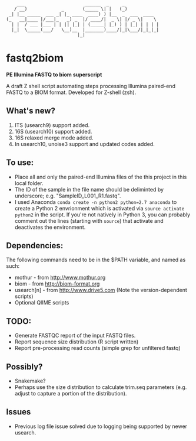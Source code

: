 ```
    ___                       ______  _     _             
   / __)             _       (_____ \| |   (_)            
 _| |__ _____  ___ _| |_ ____  ____) ) |__  _  ___  ____  
(_   __|____ |/___|_   _) _  |/ ____/|  _ \| |/ _ \|    \ 
  | |  / ___ |___ | | || |_| | (_____| |_) ) | |_| | | | |
  |_|  \_____(___/   \__)__  |_______)____/|_|\___/|_|_|_|
                           |_|                            
```
# fastq2biom
**PE Illumina FASTQ to biom superscript**

A draft Z shell script automating steps processing Illumina paired-end FASTQ to a BIOM format.
Developed for Z-shell (zsh).

## What's new?

1. ITS (usearch9) support added.
2. 16S (usearch10) support added.
3. 16S relaxed merge mode added.
4. In usearch10, unoise3 support and updated codes added.


## To use:

* Place all and only the paired-end Illumina files of the this project in this local folder.
* The ID of the sample in the file name should be deliminted by underscore; e.g. "SampleID_L001_R1.fastq".
* I used Anaconda `conda create -n python2 python=2.7 anaconda` to create a Python 2 envrionment which is activated via `source activate python2` in the script. If you're not natively in Python 3, you can probably comment out the lines (starting with `source`) that activate and deactivates the environment.

## Dependencies:

The following commands need to be in the $PATH variable, and named as such:
* mothur - from http://www.mothur.org
* biom - from http://biom-format.org
* usearch[n] - from http://www.drive5.com (Note the version-dependent scripts)
* Optional QIIME scripts

## TODO:
* Generate FASTQC report of the input FASTQ files.
* Report sequence size distribution (R script written)
* Report pre-processing read counts (simple grep for unfiltered fastq)

## Possibly?
* Snakemake?
* Perhaps use the size distribution to calculate trim.seq parameters (e.g. adjust to capture a portion of the distribution).

## Issues
* Previous log file issue solved due to logging being supported by newer usearch.



